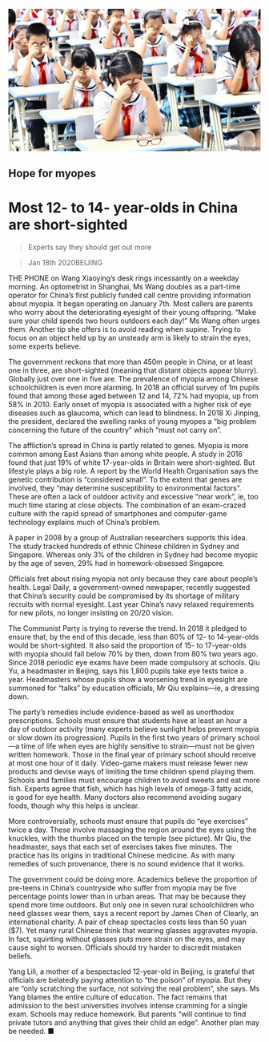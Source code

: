 ![](./images/20200118_CNP001.jpg)

## Hope for myopes

# Most 12- to 14- year-olds in China are short-sighted

> Experts say they should get out more

> Jan 18th 2020BEIJING

THE PHONE on Wang Xiaoying’s desk rings incessantly on a weekday morning. An optometrist in Shanghai, Ms Wang doubles as a part-time operator for China’s first publicly funded call centre providing information about myopia. It began operating on January 7th. Most callers are parents who worry about the deteriorating eyesight of their young offspring. “Make sure your child spends two hours outdoors each day!” Ms Wang often urges them. Another tip she offers is to avoid reading when supine. Trying to focus on an object held up by an unsteady arm is likely to strain the eyes, some experts believe.

The government reckons that more than 450m people in China, or at least one in three, are short-sighted (meaning that distant objects appear blurry). Globally just over one in five are. The prevalence of myopia among Chinese schoolchildren is even more alarming. In 2018 an official survey of 1m pupils found that among those aged between 12 and 14, 72% had myopia, up from 58% in 2010. Early onset of myopia is associated with a higher risk of eye diseases such as glaucoma, which can lead to blindness. In 2018 Xi Jinping, the president, declared the swelling ranks of young myopes a “big problem concerning the future of the country” which “must not carry on”.

The affliction’s spread in China is partly related to genes. Myopia is more common among East Asians than among white people. A study in 2016 found that just 19% of white 17-year-olds in Britain were short-sighted. But lifestyle plays a big role. A report by the World Health Organisation says the genetic contribution is “considered small”. To the extent that genes are involved, they “may determine susceptibility to environmental factors”. These are often a lack of outdoor activity and excessive “near work”, ie, too much time staring at close objects. The combination of an exam-crazed culture with the rapid spread of smartphones and computer-game technology explains much of China’s problem.

A paper in 2008 by a group of Australian researchers supports this idea. The study tracked hundreds of ethnic Chinese children in Sydney and Singapore. Whereas only 3% of the children in Sydney had become myopic by the age of seven, 29% had in homework-obsessed Singapore.

Officials fret about rising myopia not only because they care about people’s health. Legal Daily, a government-owned newspaper, recently suggested that China’s security could be compromised by its shortage of military recruits with normal eyesight. Last year China’s navy relaxed requirements for new pilots, no longer insisting on 20/20 vision.

The Communist Party is trying to reverse the trend. In 2018 it pledged to ensure that, by the end of this decade, less than 60% of 12- to 14-year-olds would be short-sighted. It also said the proportion of 15- to 17-year-olds with myopia should fall below 70% by then, down from 80% two years ago. Since 2018 periodic eye exams have been made compulsory at schools. Qiu Yu, a headmaster in Beijing, says his 1,800 pupils take eye tests twice a year. Headmasters whose pupils show a worsening trend in eyesight are summoned for “talks” by education officials, Mr Qiu explains—ie, a dressing down.

The party’s remedies include evidence-based as well as unorthodox prescriptions. Schools must ensure that students have at least an hour a day of outdoor activity (many experts believe sunlight helps prevent myopia or slow down its progression). Pupils in the first two years of primary school—a time of life when eyes are highly sensitive to strain—must not be given written homework. Those in the final year of primary school should receive at most one hour of it daily. Video-game makers must release fewer new products and devise ways of limiting the time children spend playing them. Schools and families must encourage children to avoid sweets and eat more fish. Experts agree that fish, which has high levels of omega-3 fatty acids, is good for eye health. Many doctors also recommend avoiding sugary foods, though why this helps is unclear.

More controversially, schools must ensure that pupils do “eye exercises” twice a day. These involve massaging the region around the eyes using the knuckles, with the thumbs placed on the temple (see picture). Mr Qiu, the headmaster, says that each set of exercises takes five minutes. The practice has its origins in traditional Chinese medicine. As with many remedies of such provenance, there is no sound evidence that it works.

The government could be doing more. Academics believe the proportion of pre-teens in China’s countryside who suffer from myopia may be five percentage points lower than in urban areas. That may be because they spend more time outdoors. But only one in seven rural schoolchildren who need glasses wear them, says a recent report by James Chen of Clearly, an international charity. A pair of cheap spectacles costs less than 50 yuan ($7). Yet many rural Chinese think that wearing glasses aggravates myopia. In fact, squinting without glasses puts more strain on the eyes, and may cause sight to worsen. Officials should try harder to discredit mistaken beliefs.

Yang Lili, a mother of a bespectacled 12-year-old in Beijing, is grateful that officials are belatedly paying attention to “the poison” of myopia. But they are “only scratching the surface, not solving the real problem”, she says. Ms Yang blames the entire culture of education. The fact remains that admission to the best universities involves intense cramming for a single exam. Schools may reduce homework. But parents “will continue to find private tutors and anything that gives their child an edge”. Another plan may be needed. ■
